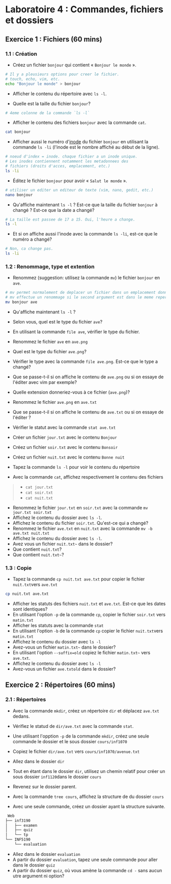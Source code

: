 # Laboratoire 4 : Commandes, fichiers et dossiers

## Exercice 1 : Fichiers (60 mins)

### 1.1 : Création

- Créez un fichier `bonjour` qui contient « `Bonjour le monde` ».

```sh
# Il y a pleusieurs options pour creer le fichier.
# touch, echo, vim, etc.
echo "Bonjour le monde" > bonjour
```

- Afficher le contenu du répertoire avec `ls -l`.

- Quelle est la taille du fichier `bonjour`?

```sh
# 4eme colonne de la commande `ls -l`
```

- Afficher le contenu des fichiers `bonjour` avec la commande `cat`.

```sh
cat bonjour
```

- Afficher aussi le numéro d'[inode](https://linoxide.com/linux-command/linux-inode/) du fichier `bonjour` en utilisant la commande  `ls -li` (l'inode 
  est le nombre affiché au début de la ligne).

```sh
# noeud d'index = inode. chaque fichier a un inode unique.
# Les inodes contiennent notamment les metadonnees des
# fichiers (droits d'acces, emplacement, etc.)
ls -li
```

- Éditez le fichier `bonjour` pour avoir « `Salut le monde` ».

```sh
# utiliser un editer un editeur de texte (vim, nano, gedit, etc.)
nano bonjour
```

- Qu'affiche maintenant `ls -l` ? Est-ce que la taille du fichier `bonjour` à changé ? Est-ce 
  que la date a changé?

```sh
# La taille est passee de 17 a 15. Oui, l'heure a change.
ls -l
```

- Et si on affiche aussi l'inode avec la commande `ls -li`, est-ce que le numéro a changé?

```sh
# Non, ca change pas.
ls -li
```

### 1.2 : Renommage, type et extention

- Renommez (suggestion: utilisez la commande `mv`) le fichier `bonjour` en `ave`. 

```sh
# mv permet normalement de deplacer un fichier dans un emplacement donne
# mv effectue un renommage si le second argument est dans le meme repertoire.
mv bonjour ave
```

- Qu'affiche maintenant `ls -l` ?

- Selon vous, quel est le type du fichier `ave`?

- En utilisant la commande `file ave`, vérifier le type du fichier.

- Renommez le fichier  `ave` en `ave.png`

- Quel est le type du fichier `ave.png`?

- Vérifier le type avec la commande `file ave.png`. Est-ce que le type a changé?

- Que se passe-t-il si on affiche le contenu de `ave.png` ou si on essaye de l'éditer avec 
  vim par exemple?
  
- Quelle extension donneriez-vous à ce fichier (`ave.png`)?

- Renommez le fichier `ave.png` en `ave.txt`

- Que se passe-t-il si on affiche le contenu de `ave.txt` ou si on essaye de l'éditer ?

- Vérifier le statut avec la commande `stat ave.txt`
- Créer un fichier  `jour.txt` avec le contenu `Bonjour`
- Créez un fichier  `soir.txt` avec le contenu `Bonsoir`
- Créez un fichier  `nuit.txt` avec le contenu `Bonne nuit`
- Tapez la commande `ls -l` pour voir le contenu du répertoire
- Avec la commande `cat`, affichez respectivement le contenu des fichiers
> - `cat jour.txt`
> - `cat soir.txt`
> - `cat nuit.txt`
- Renommez le fichier `jour.txt` en `soir.txt` avec la commande `mv jour.txt soir.txt`
- Affichez le contenu du dossier avec `ls -l`. 
- Affichez le contenu du fichier `soir.txt`. Qu'est-ce qui a changé?
- Renommez le fichier `ave.txt` en `nuit.txt` avec la commande `mv -b ave.txt nuit.txt`
- Affichez le contenu du dossier avec `ls -l`. 
- Avez vous un fichier `nuit.txt~` dans le dossier?
- Que contient  `nuit.txt`?
- Que contient  `nuit.txt~`?

### 1.3 : Copie

- Tapez la commande `cp nuit.txt ave.txt` pour copier  le fichier `nuit.txt`vers `ave.txt`
```sh
cp nuit.txt ave.txt
```

- Afficher les statuts des fichiers `nuit.txt` et  `ave.txt`. Est-ce que les dates 
  sont identiques?
- En utilisant l'option `-p` de la commande `cp`, copier le fichier `soir.txt` vers 
  `matin.txt`
- Afficher les statuts avec la commande `stat`
- En utilisant l'option `-b` de la commande `cp` copier le fichier `nuit.txt`vers `matin.txt`
- Affichez le contenu du dossier avec `ls -l`
- Avez-vous un fichier `matin.txt~` dans le dossier?
- En utilisant l'option `--suffix=old` copiez le fichier  `matin.txt~` vers `ave.txt`.
- Affichez le contenu du dossier avec `ls -l`
- Avez-vous un fichier `ave.txtold` dans le dossier?

## Exercice 2 : Répertoires (60 mins)

### 2.1 : Répertoires

- Avec la commande `mkdir`, créez un répertoire `dir` et déplacez `ave.txt` dedans.

- Vérifiez le statud de `dir/ave.txt` avec la commande `stat`.
- Une utilisant l'opption `-p` de la commande `mkdir`, créez une seule commande le 
  dossier et le sous dossier `cours/inf1070`
- Copiez le fichier `dir/ave.txt` vers `cours/inf1070/avenue.txt`
- Allez dans le dossier `dir`
- Tout en étant dans le dossier `dir`, utilisez un chemin relatif pour créer un sous 
  dossier `inf1120`dans le dossier `cours`
- Revenez sur le dossier parent. 
- Avec la commande `tree cours`, affichez la structure de du dossier `cours`
- Avec une seule commande, créez un dossier ayant la structure suivante.
~~~csh
 Web
├── inf3190
│   ├── examen
│   ├── quiz
│   └── tp
└── INF5190
    └── evaluation
~~~

<!-- Solution
mkdir -p Web/{inf3190/{tp,quiz,examen},INF5190/evaluation}
--> 
- Allez dans le dossier `evaluation`
- A partir du dossier `evaluation`, tapez une seule commande pour aller dans le dossier 
  `quiz`
- A partir du dossier `quiz`, où vous amène la commande `cd -` sans aucun utre argument 
  ni option?




